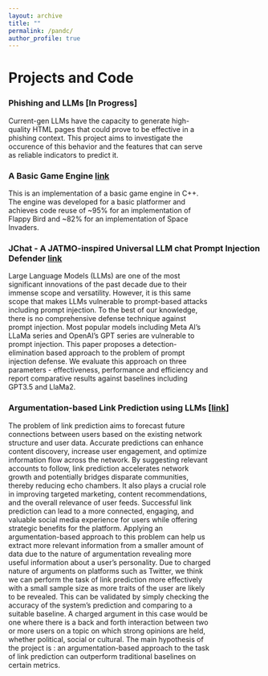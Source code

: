 ```yaml
---
layout: archive
title: ""
permalink: /pandc/
author_profile: true
---
```


Projects and Code
======
### Phishing and LLMs [In Progress]
<div style="width: 80%;">
    Current-gen LLMs have the capacity to generate high-quality HTML pages that could prove to be effective in a phishing context. This project aims to investigate the occurence of this behavior and the features that can serve as reliable indicators to predict it.
</div>

### A Basic Game Engine [link](https://github.com/OJ98/Game_Engine_Design_Final_Project/tree/main)
<div style="width: 80%;">
    This is an implementation of a basic game engine in C++. The engine was developed for a basic platformer and achieves code reuse of ~95% for an implementation of Flappy Bird and ~82% for an implementation of Space Invaders.
</div>

### JChat - A JATMO-inspired Universal LLM chat Prompt Injection Defender [link](https://github.com/davidroot8/JChat)
<div style="width: 80%;">
    Large Language Models (LLMs) are one of the most significant innovations of the past decade due to their immense scope and versatility. However, it is this same scope that makes LLMs vulnerable to prompt-based attacks including prompt injection. To the best of our knowledge, there is no comprehensive defense technique against prompt injection. Most popular models including Meta AI’s LLaMa series and OpenAI’s GPT series are vulnerable to prompt injection. This paper proposes a detection-elimination based approach to the problem of prompt injection defense. We evaluate this approach on three parameters - effectiveness, performance and efficiency and report comparative results against baselines including GPT3.5 and LlaMa2.
</div>

### Argumentation-based Link Prediction using LLMs \[[link](https://github.com/OJ98/Argumentation-based-Link-Prediction-using-LLMs)\]
<div style="width: 80%;">    
    The problem of link prediction aims to forecast future connections between users based on the existing network structure and user data. Accurate predictions can enhance content discovery, increase user engagement, and optimize information flow across the network. By suggesting relevant accounts to follow, link prediction accelerates network growth and potentially bridges disparate communities, thereby reducing echo chambers. It also plays a crucial role in improving targeted marketing, content recommendations, and the overall relevance of user feeds. Successful link prediction can lead to a more connected, engaging, and valuable social media experience for users while offering strategic benefits for the platform. Applying an argumentation-based approach to this problem can help us extract more relevant information from a smaller amount of data due to the nature of argumentation revealing more useful information about a user’s personality. Due to charged nature of arguments on platforms such as Twitter, we think we can perform the task of link prediction more effectively with a small sample size as more traits of the user are likely to be revealed. This can be validated by simply checking the accuracy of the system’s prediction and comparing to a suitable baseline. A charged argument in this case would be one where there is a back and forth interaction between two or more users on a topic on which strong opinions are held, whether political, social or cultural. The main hypothesis of the project is : an argumentation-based approach to the task of link prediction can outperform traditional baselines on certain metrics.
</div>